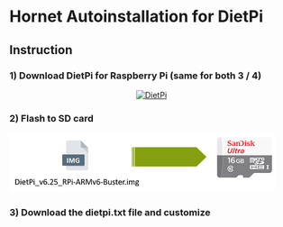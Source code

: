 # Hornet Autoinstallation for DietPi

## Instruction


### 1) Download DietPi for Raspberry Pi (same for both 3 / 4)
<div style="text-align: center;">
  <a target="_blank" href="https://dietpi.com/#download"><img width="60px" src="https://dietpi.com/images/dietpi-logo_150.png" alt="DietPi"></a>
</div>  

### 2) Flash to SD card
![](/img/SavetoSDCard.png?raw=true)

### 3) Download the dietpi.txt file and customize

